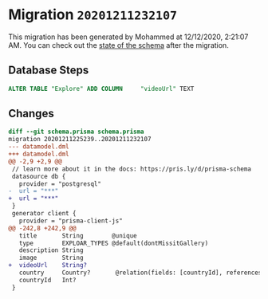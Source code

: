 # Migration `20201211232107`

This migration has been generated by Mohammed at 12/12/2020, 2:21:07 AM.
You can check out the [state of the schema](./schema.prisma) after the migration.

## Database Steps

```sql
ALTER TABLE "Explore" ADD COLUMN     "videoUrl" TEXT
```

## Changes

```diff
diff --git schema.prisma schema.prisma
migration 20201211225239..20201211232107
--- datamodel.dml
+++ datamodel.dml
@@ -2,9 +2,9 @@
 // learn more about it in the docs: https://pris.ly/d/prisma-schema
 datasource db {
   provider = "postgresql"
-  url = "***"
+  url = "***"
 }
 generator client {
   provider = "prisma-client-js"
@@ -242,8 +242,9 @@
   title       String        @unique
   type        EXPLOAR_TYPES @default(dontMissitGallery)
   description String
   image       String
+  videoUrl    String?
   country     Country?       @relation(fields: [countryId], references: [id])
   countryId   Int?
 }
```


